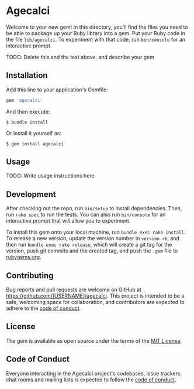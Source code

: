 # Agecalci

Welcome to your new gem! In this directory, you'll find the files you need to be able to package up your Ruby library into a gem. Put your Ruby code in the file `lib/agecalci`. To experiment with that code, run `bin/console` for an interactive prompt.

TODO: Delete this and the text above, and describe your gem

## Installation

Add this line to your application's Gemfile:

```ruby
gem 'agecalci'
```

And then execute:

    $ bundle install

Or install it yourself as:

    $ gem install agecalci

## Usage

TODO: Write usage instructions here

## Development

After checking out the repo, run `bin/setup` to install dependencies. Then, run `rake spec` to run the tests. You can also run `bin/console` for an interactive prompt that will allow you to experiment.

To install this gem onto your local machine, run `bundle exec rake install`. To release a new version, update the version number in `version.rb`, and then run `bundle exec rake release`, which will create a git tag for the version, push git commits and the created tag, and push the `.gem` file to [rubygems.org](https://rubygems.org).

## Contributing

Bug reports and pull requests are welcome on GitHub at https://github.com/[USERNAME]/agecalci. This project is intended to be a safe, welcoming space for collaboration, and contributors are expected to adhere to the [code of conduct](https://github.com/[USERNAME]/agecalci/blob/master/CODE_OF_CONDUCT.md).

## License

The gem is available as open source under the terms of the [MIT License](https://opensource.org/licenses/MIT).

## Code of Conduct

Everyone interacting in the Agecalci project's codebases, issue trackers, chat rooms and mailing lists is expected to follow the [code of conduct](https://github.com/[USERNAME]/agecalci/blob/master/CODE_OF_CONDUCT.md).
